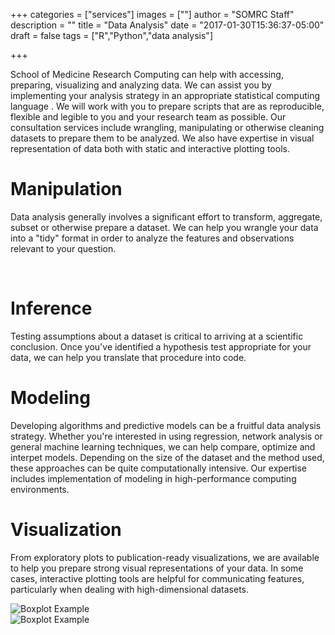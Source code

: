 +++
categories = ["services"]
images = [""]
author = "SOMRC Staff"
description = ""
title = "Data Analysis"
date = "2017-01-30T15:36:37-05:00"
draft = false
tags = ["R","Python","data analysis"]

+++

School of Medicine Research Computing can help with accessing, preparing, visualizing and analyzing data. We can assist you by implementing your analysis strategy in an appropriate statistical computing language . We will work with you to prepare scripts that are as reproducible, flexible and legible to you and your research team as possible. Our consultation services include wrangling, manipulating or otherwise cleaning datasets to prepare them to be analyzed. We also have expertise in visual representation of data both with static and interactive plotting tools.

# Manipulation

<i class = "fa fa-2x fa-table"></i>

Data analysis generally involves a significant effort to transform, aggregate, subset or otherwise prepare a dataset. We can help you wrangle your data into a "tidy" format in order to analyze the features and observations relevant to your question.

<div>
<i class = "fa fa-4x fa-th"></i>&nbsp;&nbsp;&nbsp;<i class = "fa fa-4x fa-long-arrow-right"></i>&nbsp;&nbsp;&nbsp;<i class = "fa fa-4x fa-th-list"></i>
</div>
	
# Inference

<i class = "fa fa-2x fa-plus-square-o"></i>

Testing assumptions about a dataset is critical to arriving at a scientific conclusion. Once you've identified a hypothesis test appropriate for your data, we can help you translate that procedure into code.

# Modeling

<i class = "fa fa-2x fa-rocket"></i>

Developing algorithms and predictive models can be a fruitful data analysis strategy. Whether you're interested in using regression, network analysis or general machine learning techniques, we can help compare, optimize and interpet models. Depending on the size of the dataset and the method used, these approaches can be quite computationally intensive. Our expertise includes implementation of modeling in high-performance computing environments.

# Visualization

<i class = "fa fa-2x fa-area-chart"></i>

From exploratory plots to publication-ready visualizations, we are available to help you prepare strong visual representations of your data. In some cases, interactive plotting tools are helpful for communicating features, particularly when dealing with high-dimensional datasets. 

<div class="row">
	<div class="col-sm-4">
		<img class="img-fluid" src="https://somrc.virginia.edu/images/boxplot.png" alt="Boxplot Example" align="center" />
	</div>
	<div class="col-sm-4">
		<img class="img-fluid" src="https://somrc.virginia.edu/images/heatmap.png" alt="Boxplot Example" align="center" />
	</div>
</div>
